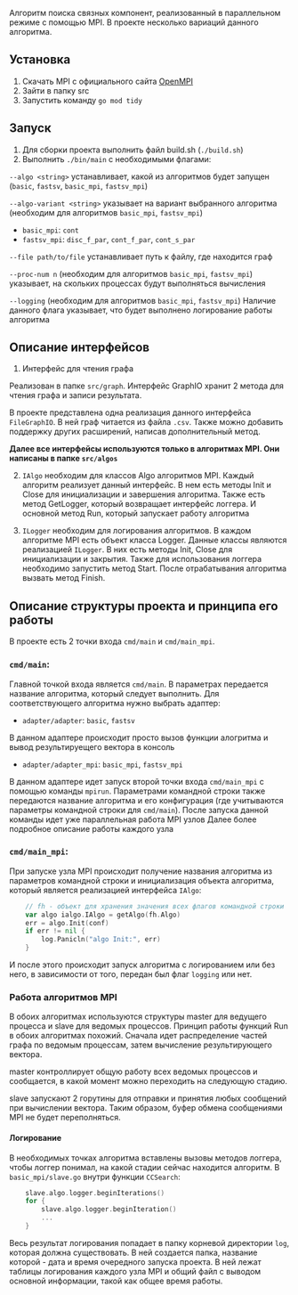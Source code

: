 
Алгоритм поиска связных компонент, реализованный в параллельном режиме с помощью MPI.
В проекте несколько вариаций данного алгоритма.

## Установка
1. Скачать MPI с официального сайта [OpenMPI](https://www.open-mpi.org/)
2. Зайти в папку src
3. Запустить команду `go mod tidy`

## Запуск

1. Для сборки проекта выполнить файл build.sh (`./build.sh`)
2. Выполнить `./bin/main` с необходимыми флагами:

`--algo <string>` устанавливает, какой из алгоритмов будет запущен (`basic`, `fastsv`, `basic_mpi`, `fastsv_mpi`)

`--algo-variant <string>` указывает на вариант выбранного алгоритма (необходим для алгоритмов `basic_mpi`, `fastsv_mpi`)
* `basic_mpi`: `cont`
* `fastsv_mpi`: `disc_f_par`, `cont_f_par`, `cont_s_par`

`--file path/to/file` устанавливает путь к файлу, где находится граф

`--proc-num n` (необходим для алгоритмов `basic_mpi`, `fastsv_mpi`) указывает, на скольких процессах будут выполняться вычисления

`--logging` (необходим для алгоритмов `basic_mpi`, `fastsv_mpi`)
Наличие данного флага указывает, что будет выполнено логирование работы алгоритма

## Описание интерфейсов 

1. Интерфейс для чтения графа

Реализован в папке `src/graph`. Интерфейс GraphIO хранит 2 метода для чтения графа и записи результата.

В проекте представлена одна реализация данного интерфейса `FileGraphIO`. В ней граф читается из файла `.csv`. Также можно добавить поддержку других расширений, написав дополнительный метод.

**Далее все интерфейсы используются только в алгоритмах MPI. Они написаны в папке `src/algos`**

2. `IAlgo` необходим для классов Algo алгоритмов MPI. Каждый алгоритм реализует данный интерфейс. В нем есть методы Init и Close для инициализации и завершения алгоритма. Также есть метод GetLogger, который возвращает интерфейс логгера. И основной метод Run, который запускает работу алгоритма

3. `ILogger` необходим для логирования алгоритмов. В каждом алгоритме MPI есть объект класса Logger. Данные классы являются реализацией `ILogger`. В них есть методы Init, Close для инициализации и закрытия. Также для использования логгера необходимо запустить метод Start. После отрабатывания алгоритма вызвать метод Finish.

## Описание структуры проекта и принципа его работы

В проекте есть 2 точки входа `cmd/main` и `cmd/main_mpi`.

### `cmd/main`:

Главной точкой входа является `cmd/main`. В параметрах передается название алгоритма, который следует выполнить.
Для соответствующего алгоритма нужно выбрать адаптер:

* `adapter/adapter`: `basic`, `fastsv`

В данном адаптере происходит просто вызов функции алогритма и вывод результируещего вектора в консоль
* `adapter/adapter_mpi`: `basic_mpi`, `fastsv_mpi`

В данном адаптере идет запуск второй точки входа `cmd/main_mpi` с помощью команды `mpirun`. Параметрами командной строки также передаются название алгоритма и его конфигурация (где учитываются параметры командной строки для `cmd/main`). После запуска данной команды идет уже параллельная работа MPI узлов
Далее более подробное описание работы каждого узла

### `cmd/main_mpi`:

При запуске узла MPI происходит получение названия алгоритма из параметров командной строки и инициализация объекта алгоритма, который является реализацией интерфейса `IAlgo`:
```go
    // fh - объект для хранения значения всех флагов командной строки
    var algo ialgo.IAlgo = getAlgo(fh.Algo)
    err = algo.Init(conf)
    if err != nil {
        log.Panicln("algo Init:", err)
    }

```

И после этого происходит запуск алгоритма с логированием или без него, в зависимости от того, передан был флаг `logging` или нет.

### Работа алгоритмов MPI

В обоих алгоритмах используются структуры master для ведущего процесса и slave для ведомых процессов. 
Принцип работы функций Run в обоих алгоритмах похожий. Сначала идет распределение частей графа по ведомым процессам, затем вычисление результирующего вектора.

master контроллирует общую работу всех ведомых процессов и сообщается, в какой момент можно переходить на следующую стадию.

slave запускают 2 горутины для отправки и принятия любых сообщений при вычислении вектора. Таким образом, буфер обмена сообщениями MPI не будет переполняться.

#### Логирование

В необходимых точках алгоритма вставлены вызовы методов логгера, чтобы логгер понимал, на какой стадии сейчас находится алгоритм. В `basic_mpi/slave.go` внутри функции `CCSearch`:

```go
    slave.algo.logger.beginIterations()
	for {
		slave.algo.logger.beginIteration()
        ...
    }
```

Весь результат логирования попадает в папку корневой директории `log`, которая должна существовать. В ней создается папка, название которой - дата и время очередного запуска проекта. В ней лежат таблицы логирования каждого узла MPI и общий файл с выводом основной информации, такой как общее время работы.
